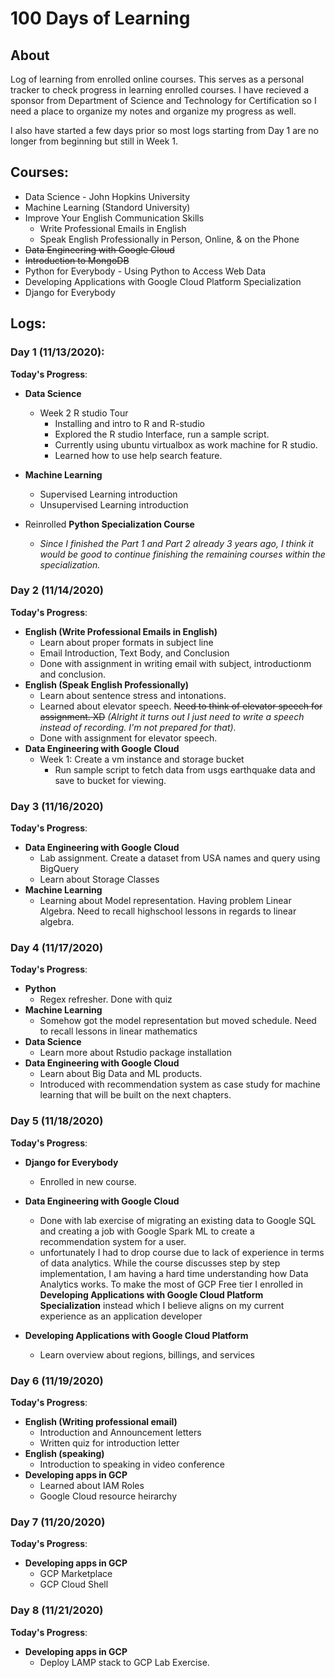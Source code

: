 # 100 Days of Learning 

## About
Log of learning from enrolled online courses. This serves as a personal tracker to check progress in learning enrolled courses. I have recieved a sponsor from Department of Science and Technology for Certification so I need a place to organize my notes and organize my progress as well. 

I also have started a few days prior so most logs starting from Day 1 are no longer from beginning but still in Week 1. 

## Courses: 
- Data Science - John Hopkins University
- Machine Learning (Standord University)
- Improve Your English Communication Skills 
    - Write Professional Emails in English 
    - Speak English Professionally in Person, Online, & on the Phone
- ~~Data Engineering with Google Cloud~~
- ~~Introduction to MongoDB~~
- Python for Everybody - Using Python to Access Web Data
- Developing Applications with Google Cloud Platform Specialization
- Django for Everybody
 
## Logs: 


### Day 1 (11/13/2020): 
**Today's Progress**: 
- **Data Science**
    - Week 2 R studio Tour
        - Installing and intro to R and R-studio
        - Explored the R studio Interface, run a sample script.
        - Currently using ubuntu virtualbox as work machine for R studio.
        - Learned how to use help search feature.
    
- **Machine Learning**
    - Supervised Learning introduction
    - Unsupervised Learning introduction
- Reinrolled **Python Specialization Course** 
    - *Since I finished the Part 1 and Part 2 already 3 years ago,  I think it would be good to continue finishing the remaining courses within the specialization.* 


### Day 2 (11/14/2020)
**Today's Progress**: 
- **English (Write Professional Emails in English)**
    - Learn about proper formats in subject line
    - Email Introduction, Text Body, and Conclusion
    - Done with assignment in writing email with subject, introductionm and conclusion.
- **English (Speak English Professionally)**
    - Learn about sentence stress and intonations.
    - Learned about elevator speech. ~~Need to think of elevator speech for assignment. XD~~ *(Alright it turns out I just need to write a speech instead of recording. I'm not prepared for that).*
    - Done with assignment for elevator speech. 
- **Data Engineering with Google Cloud**
    - Week 1: Create a vm instance and storage bucket
        - Run sample script to fetch data from usgs earthquake data and save to bucket for viewing. 

### Day 3 (11/16/2020)
**Today's Progress**: 
- **Data Engineering with Google Cloud**
    - Lab assignment. Create a dataset from USA names and query using BigQuery
    - Learn about Storage Classes 
- **Machine Learning** 
    - Learning about Model representation. Having problem Linear Algebra. Need to recall highschool lessons in regards to linear algebra.

### Day 4 (11/17/2020)
**Today's Progress**: 
- **Python**
    - Regex refresher. Done with quiz
- **Machine Learning** 
    - Somehow got the model representation but moved schedule. Need to recall lessons in linear mathematics
- **Data Science**
    - Learn more about Rstudio package installation
- **Data Engineering with Google Cloud**
    - Learn about Big Data and ML products.
    - Introduced with recommendation system as case study for machine learning that will be built on the next chapters. 
    
### Day 5 (11/18/2020)
**Today's Progress**: 
- **Django for Everybody**
    - Enrolled in new course. 
- **Data Engineering with Google Cloud**
    - Done with lab exercise of migrating an existing data to Google SQL and creating a job with Google Spark ML to create a recommendation system for a user.
    - unfortunately I had to drop course due to lack of experience in terms of data analytics. While the course discusses step by step implementation, I am having a hard time understanding how Data Analytics works. To make the most of GCP Free tier I enrolled in **Developing Applications with Google Cloud Platform Specialization** instead which I believe aligns on my current experience as an application developer

- **Developing Applications with Google Cloud Platform**
    - Learn overview about regions, billings, and services

### Day 6 (11/19/2020)
**Today's Progress**: 
- **English (Writing professional email)**
    - Introduction and Announcement letters
    - Written quiz for introduction letter
- **English (speaking)**
    - Introduction to speaking in video conference
- **Developing apps in GCP**
    - Learned about IAM Roles
    - Google Cloud resource heirarchy

### Day 7 (11/20/2020)
**Today's Progress**: 
- **Developing apps in GCP**
    - GCP Marketplace
    - GCP Cloud Shell

### Day 8 (11/21/2020)
**Today's Progress**:
- **Developing apps in GCP**
    - Deploy LAMP stack to GCP Lab Exercise.